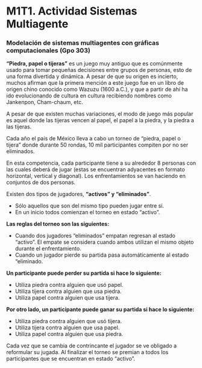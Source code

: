 # M1T1. Actividad Sistemas Multiagente
### Modelación de sistemas multiagentes con gráficas computacionales (Gpo 303)

**“Piedra, papel o tijeras”** es un juego muy antiguo que es comúnmente usado para tomar pequeñas decisiones entre grupos de personas, esto de una forma divertida y dinámica. A pesar de que su origen es incierto, muchos afirman que la primera mención a este juego fue en un libro de origen chino conocido como Wazuzu (1600 a.C.), y que a partir de ahí ha ido evolucionando de cultura en cultura recibiendo nombres como Jankenpon, Cham-chaum, etc.

A pesar de que existen muchas variaciones, el modo de juego más popular es aquel donde las tijeras vencen al papel, el papel a la piedra, y la piedra a las tijeras.

Cada año el país de México lleva a cabo un torneo de “piedra, papel o tijera” donde durante 50 rondas, 10 mil participantes compiten por no ser eliminados. 

En esta competencia, cada participante tiene a su alrededor 8 personas con las cuales deberá de jugar (estas se encuentran adyacentes en formato horizontal, vertical y diagonal). Los enfrentamientos se van haciendo en conjuntos de dos personas. 

Existen dos tipos de jugadores, **“activos” y “eliminados”**. 
- Sólo aquellos que son del mismo tipo pueden jugar entre sí. 
- En un inicio todos comienzan el torneo en estado “activo”.

**Las reglas del torneo son las siguientes:**

- Cuando dos jugadores “eliminados” empatan regresan al estado “activo”. El empate se considera cuando ambos utilizan el mismo objeto durante el enfrentamiento.
- Cuando un jugador pierde su partida pasa automáticamente al estado “eliminado.

**Un participante puede perder su partida si hace lo siguiente:**

- Utiliza piedra contra alguien que usó papel.
- Utiliza tijera contra alguien que usa piedra.
- Utiliza papel contra alguien que usa tijera.

**Por otro lado, un participante puede ganar su partida si hace lo siguiente:**

- Utiliza piedra contra alguien que usó tijera.
- Utiliza tijera contra alguien que usa papel.
- Utiliza papel contra alguien que usa piedra.

Cada vez que se cambia de contrincante el jugador se ve obligado a reformular su jugada.
Al finalizar el torneo se premian a todos los participantes que se encuentran en estado “activo”.

